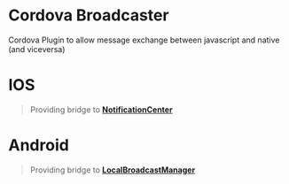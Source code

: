 Cordova Broadcaster
=====================

Cordova Plugin to allow message exchange between javascript and native (and viceversa)

IOS
===

> Providing bridge to **[NotificationCenter](https://developer.apple.com/library/mac/documentation/Cocoa/Reference/Foundation/Classes/NSNotificationCenter_Class/index.html#//apple_ref/occ/instm/NSNotificationCenter/addObserverForName%3aobject%3aqueue%3ausingBlock%3a)**


Android
=======

> Providing bridge to **[LocalBroadcastManager](http://developer.android.com/reference/android/support/v4/content/LocalBroadcastManager.html)**

